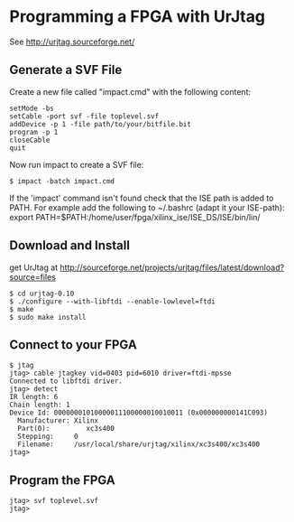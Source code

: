 Programming a FPGA with UrJtag
==============================

See http://urjtag.sourceforge.net/

Generate a SVF File
-------------------

Create a new file called "impact.cmd" with the following content:

    setMode -bs
    setCable -port svf -file toplevel.svf
    addDevice -p 1 -file path/to/your/bitfile.bit
    program -p 1
    closeCable
    quit

Now run impact to create a SVF file:

    $ impact -batch impact.cmd

If the 'impact' command isn't found check that the ISE path is added to PATH.
For example add the following to ~/.bashrc (adapt it your ISE-path):
    export PATH=$PATH:/home/user/fpga/xilinx_ise/ISE_DS/ISE/bin/lin/


Download and Install
--------------------

get UrJtag at http://sourceforge.net/projects/urjtag/files/latest/download?source=files

    $ cd urjtag-0.10
    $ ./configure --with-libftdi --enable-lowlevel=ftdi
    $ make
    $ sudo make install


Connect to your FPGA
--------------------

    $ jtag
    jtag> cable jtagkey vid=0403 pid=6010 driver=ftdi-mpsse
    Connected to libftdi driver.
    jtag> detect
    IR length: 6
    Chain length: 1
    Device Id: 00000001010000011100000010010011 (0x000000000141C093)
      Manufacturer: Xilinx
      Part(0):         xc3s400
      Stepping:     0
      Filename:     /usr/local/share/urjtag/xilinx/xc3s400/xc3s400
    jtag> 


Program the FPGA
----------------

    jtag> svf toplevel.svf
    jtag> 

